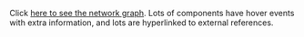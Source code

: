 
Click [here to see the network
graph](https://mpadge.github.io/statistical-software/testing-and-validation).
Lots of components have hover events with extra information, and lots are
hyperlinked to external references.

